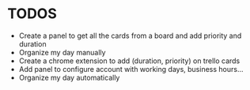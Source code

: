 # TODOS

- Create a panel to get all the cards from a board and add priority and duration
- Organize my day manually
- Create a chrome extension to add (duration, priority) on trello cards
- Add panel to configure account with working days, business hours...
- Organize my day automatically

